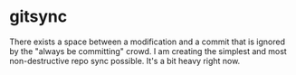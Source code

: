 # gitsync
There exists a space between a modification and a commit that is ignored by the "always be committing" crowd. I am creating the simplest and most non-destructive repo sync possible. It's a bit heavy right now.
